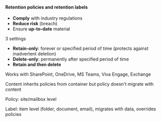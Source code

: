 #### Retention policies and retention labels

- **Comply** with industry regulations
- **Reduce risk** (breach)
- Ensure **up-to-date** material

3 settings
- **Retain-only**: forever or specified period of time (protects against inadvertent deletion)
- **Delete-only**: permanently after specified period of time
- **Retain and then delete**

Works with SharePoint, OneDrive, MS Teams, Viva Engage, Exchange

Content inherits policies from container but policy doesn't migrate with content

Policy: site/mailbox level

Label: item level (folder, document, email), migrates with data, overrides policies